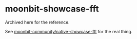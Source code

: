# moonbit-showcase-fft

Archived here for the reference.

See [moonbit-community/native-showcase-fft](https://github.com/moonbit-community/native-showcase-fft)
for the real thing.

